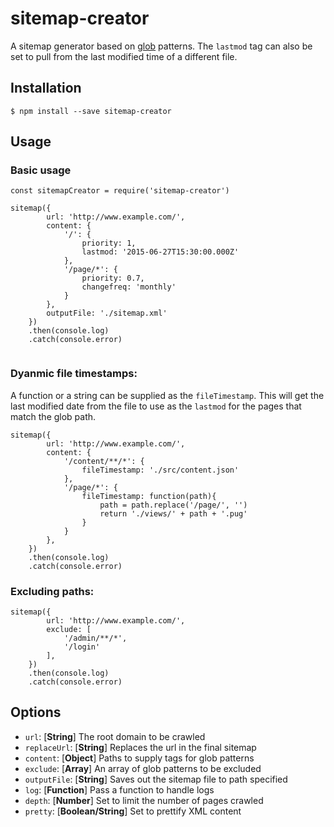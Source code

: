 # sitemap-creator

A sitemap generator based on [glob](https://github.com/isaacs/node-glob) patterns. The `lastmod` tag can also be set to pull from the last modified time of a different file.

## Installation

```
$ npm install --save sitemap-creator
```

## Usage

### Basic usage

```
const sitemapCreator = require('sitemap-creator')

sitemap({
		url: 'http://www.example.com/',
		content: {
			'/': {
				priority: 1,
				lastmod: '2015-06-27T15:30:00.000Z'
			},
			'/page/*': {
				priority: 0.7,
				changefreq: 'monthly'
			}
		},
		outputFile: './sitemap.xml'
	})
	.then(console.log)
	.catch(console.error)


```

### Dyanmic file timestamps:

A function or a string can be supplied as the `fileTimestamp`. This will get the last modified date from the file to use as the `lastmod` for the pages that match the glob path.

```
sitemap({
		url: 'http://www.example.com/',
		content: {
			'/content/**/*': {
				fileTimestamp: './src/content.json'
			},
			'/page/*': {
				fileTimestamp: function(path){
					path = path.replace('/page/', '')
					return './views/' + path + '.pug'
				}
			}
		},
	})
	.then(console.log)
	.catch(console.error)
```

### Excluding paths:

```
sitemap({
		url: 'http://www.example.com/',
		exclude: [
			'/admin/**/*',
			'/login'
		],
	})
	.then(console.log)
	.catch(console.error)
```

## Options

- `url`: [**String**] The root domain to be crawled
- `replaceUrl`: [**String**] Replaces the url in the final sitemap
- `content`: [**Object**] Paths to supply tags for glob patterns
- `exclude`: [**Array**] An array of glob patterns to be excluded
- `outputFile`: [**String**] Saves out the sitemap file to path specified
- `log`: [**Function**] Pass a function to handle logs
- `depth`: [**Number**] Set to limit the number of pages crawled
- `pretty`: [**Boolean/String**] Set to prettify XML content
